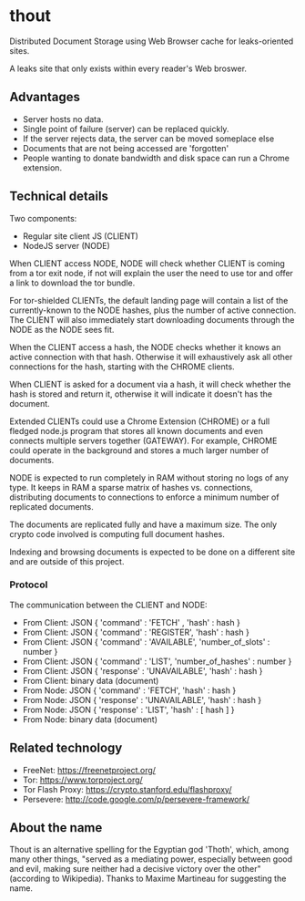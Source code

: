 thout
=====

Distributed Document Storage using Web Browser cache for
leaks-oriented sites.

A leaks site that only exists within every reader's Web broswer.


Advantages
----------

* Server hosts no data.
* Single point of failure (server) can be replaced quickly.
* If the server rejects data, the server can be moved someplace else
* Documents that are not being accessed are 'forgotten'
* People wanting to donate bandwidth and disk space can run a Chrome
  extension.


Technical details
-----------------

Two components:

* Regular site client JS (CLIENT)
* NodeJS server (NODE)

When CLIENT access NODE, NODE will check whether CLIENT is coming from
a tor exit node, if not will explain the user the need to use tor and
offer a link to download the tor bundle.

For tor-shielded CLIENTs, the default landing page will contain a list
of the currently-known to the NODE hashes, plus the number of active
connection. The CLIENT will also immediately start downloading
documents through the NODE as the NODE sees fit.

When the CLIENT access a hash, the NODE checks whether it knows an
active connection with that hash. Otherwise it will exhaustively ask
all other connections for the hash, starting with the CHROME clients.

When CLIENT is asked for a document via a hash, it will check whether
the hash is stored and return it, otherwise it will indicate it
doesn't has the document.

Extended CLIENTs could use a Chrome Extension (CHROME) or a full
fledged node.js program that stores all known documents and even
connects multiple servers together (GATEWAY). For example, CHROME
could operate in the background and stores a much larger number of
documents.

NODE is expected to run completely in RAM without storing no logs of
any type. It keeps in RAM a sparse matrix of hashes vs. connections,
distributing documents to connections to enforce a minimum number of
replicated documents.

The documents are replicated fully and have a maximum size. The only
crypto code involved is computing full document hashes.

Indexing and browsing documents is expected to be done on a different
site and are outside of this project.


### Protocol

The communication between the CLIENT and NODE:

* From Client: JSON { 'command' : 'FETCH' , 'hash' : hash }
* From Client: JSON { 'command' : 'REGISTER', 'hash' : hash }
* From Client: JSON { 'command' : 'AVAILABLE', 'number_of_slots' : number }
* From Client: JSON { 'command' : 'LIST', 'number_of_hashes' : number }
* From Client: JSON { 'response' : 'UNAVAILABLE', 'hash' : hash }
* From Client: binary data (document)
* From Node: JSON { 'command' : 'FETCH', 'hash' : hash }
* From Node: JSON { 'response' : 'UNAVAILABLE', 'hash' : hash }
* From Node: JSON { 'response' : 'LIST', 'hash' : [ hash ] } 
* From Node: binary data (document)


Related technology
------------------

* FreeNet: https://freenetproject.org/ 
* Tor: https://www.torproject.org/ 
* Tor Flash Proxy: https://crypto.stanford.edu/flashproxy/ 
* Persevere: http://code.google.com/p/persevere-framework/


About the name
--------------

Thout is an alternative spelling for the Egyptian god 'Thoth', which,
among many other things, "served as a mediating power, especially
between good and evil, making sure neither had a decisive victory over
the other" (according to Wikipedia). Thanks to Maxime Martineau for
suggesting the name.
